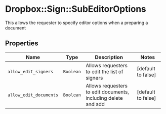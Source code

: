 # Dropbox::Sign::SubEditorOptions

This allows the requester to specify editor options when a preparing a document

## Properties

| Name | Type | Description | Notes |
| ---- | ---- | ----------- | ----- |
| `allow_edit_signers` | ```Boolean``` |  Allows requesters to edit the list of signers  |  [default to false] |
| `allow_edit_documents` | ```Boolean``` |  Allows requesters to edit documents, including delete and add  |  [default to false] |

